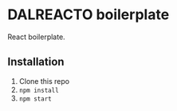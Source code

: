 # DALREACTO boilerplate
React boilerplate.

## Installation
1. Clone this repo
2. `npm install`
3. `npm start`
